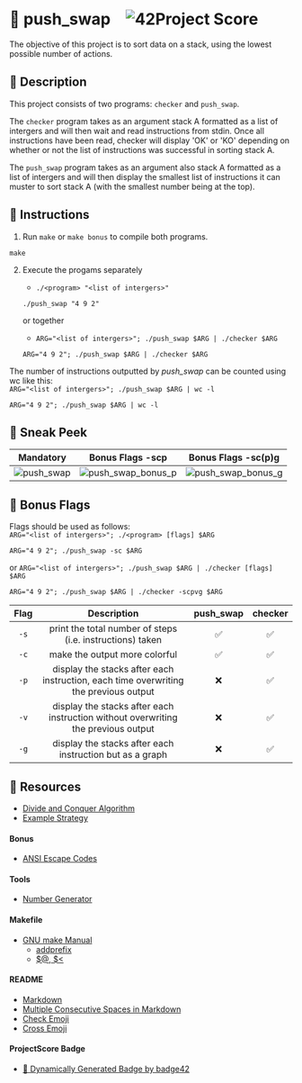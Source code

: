 # :large_orange_diamond: push_swap &ensp; ![42Project Score](https://badge42.herokuapp.com/api/project/floogman/push_swap)

The objective of this project is to sort data on a stack, using the lowest possible number of actions.

## :small_orange_diamond: Description

This project consists of two programs: `checker` and `push_swap`.

The `checker` program takes as an argument stack A formatted as a list of intergers and will then wait and read instructions from stdin. Once all instructions have been read, checker will display 'OK' or 'KO' depending on whether or not the list of instructions was successful in sorting stack A.

The `push_swap` program takes as an argument also stack A formatted as a list of intergers and will then display the smallest list of instructions it can muster to sort stack A (with the smallest number being at the top).

## :small_orange_diamond: Instructions

1. Run `make` or `make bonus` to compile both programs.
```
make
```

2. Execute the progams separately
    - `./<program> "<list of intergers>"`
    ```
    ./push_swap "4 9 2"
    ```

    or together
    - `ARG="<list of intergers>"; ./push_swap $ARG | ./checker $ARG`
    ```
    ARG="4 9 2"; ./push_swap $ARG | ./checker $ARG
    ```

The number of instructions outputted by *push_swap* can be counted using wc like this:<br>
`ARG="<list of intergers>"; ./push_swap $ARG | wc -l`
```
ARG="4 9 2"; ./push_swap $ARG | wc -l
```

## :small_orange_diamond: Sneak Peek

Mandatory | Bonus Flags -scp | Bonus Flags -sc(p)g
:--------:|:----------------:|:-----------------:
![push_swap](https://user-images.githubusercontent.com/59726559/136754541-5d42ff30-3b35-4f64-9237-5ee721f8dbc2.gif) | ![push_swap_bonus_p](https://user-images.githubusercontent.com/59726559/136754751-4481b204-f041-47dd-80ec-46fceb8f8317.gif) | ![push_swap_bonus_g](https://user-images.githubusercontent.com/59726559/136755420-277733fc-3a60-4d7c-9f99-28384b6d13ed.gif)

## :small_orange_diamond: Bonus Flags

Flags should be used as follows:<br>
`ARG="<list of intergers>"; ./<program> [flags] $ARG`<br>
```
ARG="4 9 2"; ./push_swap -sc $ARG
```
or `ARG="<list of intergers>"; ./push_swap $ARG | ./checker [flags] $ARG`
```
ARG="4 9 2"; ./push_swap $ARG | ./checker -scpvg $ARG
```

Flag | Description | push_swap | checker
:---:|:-----------:|:---------:|:-------:
`-s` | print the total number of steps (i.e. instructions) taken | ✅ | ✅
`-c` | make the output more colorful | ✅ | ✅
`-p` | display the stacks after each instruction, each time overwriting the previous output | ❌ | ✅
`-v` | display the stacks after each instruction without overwriting the previous output | ❌ | ✅
`-g` | display the stacks after each instruction but as a graph | ❌ | ✅

## :small_orange_diamond: Resources
- [Divide and Conquer Algorithm](https://www.geeksforgeeks.org/divide-and-conquer-algorithm-introduction/)
- [Example Strategy](https://medium.com/@jamierobertdawson/push-swap-the-least-amount-of-moves-with-two-stacks-d1e76a71789a)
#### Bonus
- [ANSI Escape Codes](https://gist.github.com/fnky/458719343aabd01cfb17a3a4f7296797)
#### Tools
- [Number Generator](https://numbergenerator.org/randomnumbergenerator#!numbers=60&low=-50&high=50&unique=true&csv=&oddeven=&oddqty=0&sorted=false&addfilters=)
#### Makefile
- [GNU make Manual](https://www.gnu.org/software/make/manual/make.html)
    - [addprefix](https://www.gnu.org/software/make/manual/make.html#File-Name-Functions)
    - [$@, $<](https://www.gnu.org/software/make/manual/html_node/Automatic-Variables.html#Automatic-Variables)
#### README
- [Markdown](https://docs.github.com/en/github/writing-on-github/getting-started-with-writing-and-formatting-on-github/basic-writing-and-formatting-syntax)
- [Multiple Consecutive Spaces in Markdown](https://steemit.com/markdown/@jamesanto/how-to-add-multiple-spaces-between-texts-in-markdown)
- [Check Emoji](https://emojipedia.org/check-mark-button/)
- [Cross Emoji](https://emojipedia.org/cross-mark/)
#### ProjectScore Badge
- [🚀 Dynamically Generated Badge by badge42](https://github.com/JaeSeoKim/badge42)
